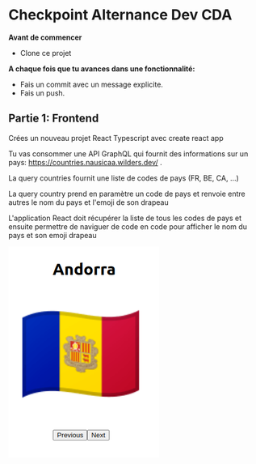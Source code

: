 # Checkpoint Alternance Dev CDA

**Avant de commencer**

- Clone ce projet

**A chaque fois que tu avances dans une fonctionnalité:**

- Fais un commit avec un message explicite.
- Fais un push.

## Partie 1: Frontend

Crées un nouveau projet React Typescript avec create react app

Tu vas consommer une API GraphQL qui fournit des informations sur un pays: https://countries.nausicaa.wilders.dev/ .

La query countries fournit une liste de codes de pays (FR, BE, CA, ...)

La query country prend en paramètre un code de pays et renvoie entre autres le nom du pays et l'emoji de son drapeau


L'application React doit récupérer la liste de tous les codes de pays et ensuite permettre de naviguer de code en code pour afficher le nom du pays et son emoji drapeau


![alt text](countries.png)
